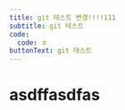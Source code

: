 ```yaml
---
title: git 테스트 변경!!!!111
subtitle: git 테스트
code:
  code: ㅍ
buttonText: git 테스트
---
```

<div>

<h1>asdffasdfas</h2>

</div>

![]()
